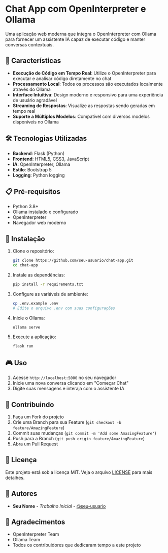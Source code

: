 # Chat App com OpenInterpreter e Ollama

Uma aplicação web moderna que integra o OpenInterpreter com Ollama para fornecer um assistente IA capaz de executar código e manter conversas contextuais.

## 🚀 Características

- **Execução de Código em Tempo Real**: Utilize o OpenInterpreter para executar e analisar código diretamente no chat
- **Processamento Local**: Todos os processos são executados localmente através do Ollama
- **Interface Intuitiva**: Design moderno e responsivo para uma experiência de usuário agradável
- **Streaming de Respostas**: Visualize as respostas sendo geradas em tempo real
- **Suporte a Múltiplos Modelos**: Compatível com diversos modelos disponíveis no Ollama

## 🛠️ Tecnologias Utilizadas

- **Backend**: Flask (Python)
- **Frontend**: HTML5, CSS3, JavaScript
- **IA**: OpenInterpreter, Ollama
- **Estilo**: Bootstrap 5
- **Logging**: Python logging

## 📋 Pré-requisitos

- Python 3.8+
- Ollama instalado e configurado
- OpenInterpreter
- Navegador web moderno

## 🔧 Instalação

1. Clone o repositório:
   ```bash
   git clone https://github.com/seu-usuario/chat-app.git
   cd chat-app
   ```

2. Instale as dependências:
   ```bash
   pip install -r requirements.txt
   ```

3. Configure as variáveis de ambiente:
   ```bash
   cp .env.example .env
   # Edite o arquivo .env com suas configurações
   ```

4. Inicie o Ollama:
   ```bash
   ollama serve
   ```

5. Execute a aplicação:
   ```bash
   flask run
   ```

## 🎮 Uso

1. Acesse `http://localhost:5000` no seu navegador
2. Inicie uma nova conversa clicando em "Começar Chat"
3. Digite suas mensagens e interaja com o assistente IA

## 🤝 Contribuindo

1. Faça um Fork do projeto
2. Crie uma Branch para sua Feature (`git checkout -b feature/AmazingFeature`)
3. Commit suas mudanças (`git commit -m 'Add some AmazingFeature'`)
4. Push para a Branch (`git push origin feature/AmazingFeature`)
5. Abra um Pull Request

## 📝 Licença

Este projeto está sob a licença MIT. Veja o arquivo [LICENSE](LICENSE) para mais detalhes.

## 👥 Autores

- **Seu Nome** - *Trabalho Inicial* - [@seu-usuario](https://github.com/seu-usuario)

## 🎁 Agradecimentos

- OpenInterpreter Team
- Ollama Team
- Todos os contribuidores que dedicaram tempo a este projeto
